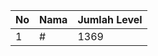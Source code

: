| No | Nama            | Jumlah Level |
|----|-----------------|--------------|
| 1  | #    |    1369        |
